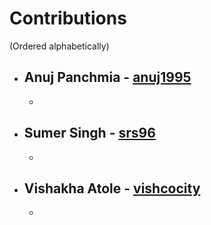 # Contributions
(Ordered alphabetically)

- **Anuj Panchmia** - [anuj1995](https://github.com/anuj1995)
    -
    -
 

- **Sumer Singh** - [srs96](https://github.com/srs96)
   -
   -


- **Vishakha Atole** - [vishcocity](https://github.com/vishcocity)
   -
   -

